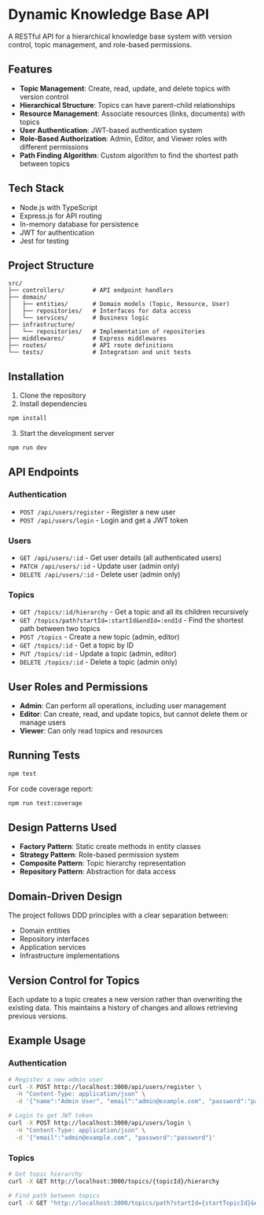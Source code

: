 # Dynamic Knowledge Base API

A RESTful API for a hierarchical knowledge base system with version control, topic management, and role-based permissions.

## Features

- **Topic Management**: Create, read, update, and delete topics with version control
- **Hierarchical Structure**: Topics can have parent-child relationships
- **Resource Management**: Associate resources (links, documents) with topics
- **User Authentication**: JWT-based authentication system
- **Role-Based Authorization**: Admin, Editor, and Viewer roles with different permissions
- **Path Finding Algorithm**: Custom algorithm to find the shortest path between topics

## Tech Stack

- Node.js with TypeScript
- Express.js for API routing
- In-memory database for persistence
- JWT for authentication
- Jest for testing

## Project Structure

```
src/
├── controllers/        # API endpoint handlers
├── domain/
│   ├── entities/       # Domain models (Topic, Resource, User)
│   ├── repositories/   # Interfaces for data access
│   └── services/       # Business logic
├── infrastructure/
│   └── repositories/   # Implementation of repositories
├── middlewares/        # Express middlewares
├── routes/             # API route definitions
└── tests/              # Integration and unit tests
```

## Installation

1. Clone the repository
2. Install dependencies

```bash
npm install
```

3. Start the development server

```bash
npm run dev
```

## API Endpoints

### Authentication

- `POST /api/users/register` - Register a new user
- `POST /api/users/login` - Login and get a JWT token

### Users

- `GET /api/users/:id` - Get user details (all authenticated users)
- `PATCH /api/users/:id` - Update user (admin only)
- `DELETE /api/users/:id` - Delete user (admin only)

### Topics

- `GET /topics/:id/hierarchy` - Get a topic and all its children recursively
- `GET /topics/path?startId=:startId&endId=:endId` - Find the shortest path between two topics
- `POST /topics` - Create a new topic (admin, editor)
- `GET /topics/:id` - Get a topic by ID
- `PUT /topics/:id` - Update a topic (admin, editor)
- `DELETE /topics/:id` - Delete a topic (admin only)

## User Roles and Permissions

- **Admin**: Can perform all operations, including user management
- **Editor**: Can create, read, and update topics, but cannot delete them or manage users
- **Viewer**: Can only read topics and resources

## Running Tests

```bash
npm test
```

For code coverage report:

```bash
npm run test:coverage
```

## Design Patterns Used

- **Factory Pattern**: Static create methods in entity classes
- **Strategy Pattern**: Role-based permission system
- **Composite Pattern**: Topic hierarchy representation
- **Repository Pattern**: Abstraction for data access

## Domain-Driven Design

The project follows DDD principles with a clear separation between:
- Domain entities
- Repository interfaces
- Application services
- Infrastructure implementations

## Version Control for Topics

Each update to a topic creates a new version rather than overwriting the existing data. This maintains a history of changes and allows retrieving previous versions.

## Example Usage

### Authentication

```bash
# Register a new admin user
curl -X POST http://localhost:3000/api/users/register \
  -H "Content-Type: application/json" \
  -d '{"name":"Admin User", "email":"admin@example.com", "password":"password", "role":"ADMIN"}'

# Login to get JWT token
curl -X POST http://localhost:3000/api/users/login \
  -H "Content-Type: application/json" \
  -d '{"email":"admin@example.com", "password":"password"}'
```

### Topics

```bash
# Get topic hierarchy
curl -X GET http://localhost:3000/topics/{topicId}/hierarchy

# Find path between topics
curl -X GET "http://localhost:3000/topics/path?startId={startTopicId}&endId={endTopicId}"
```